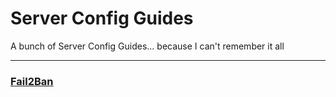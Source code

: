 # Server Config Guides

A bunch of Server Config Guides... because I can't remember it all

---
### [Fail2Ban](https://github.com/SamEureka/server-config-guides/blob/master/FAIL2BAN.md)
